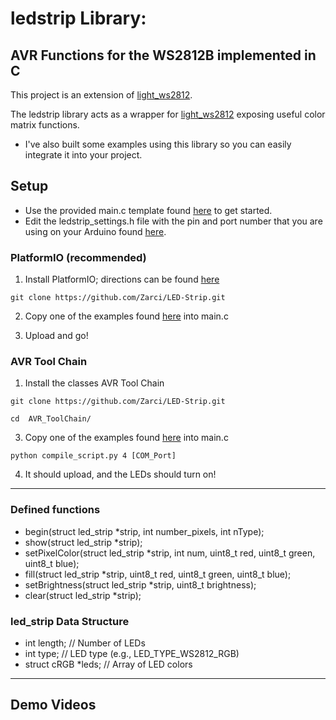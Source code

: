 # ledstrip Library: 
## AVR Functions for the WS2812B implemented in C
This project is an extension of [light_ws2812](https://github.com/cpldcpu/light_ws2812).

The ledstrip library acts as a wrapper for [light_ws2812](https://github.com/cpldcpu/light_ws2812) exposing useful color matrix functions.
 - I've also built some examples using this library so you can easily integrate it into your project.

## Setup
- Use the provided main.c template found [here](https://github.com/Zarci/LED-Strip/blob/main/PlatformIO/src/main.c) to get started.
- Edit the ledstrip_settings.h file with the pin and port number that you are using on your Arduino found [here](https://github.com/Zarci/LED-Strip/blob/main/PlatformIO/lib/LED_Strip/ledstrip_settings.h).
### PlatformIO (recommended) 

1. Install PlatformIO; directions can be found [here](https://github.com/Zarci/LED-Strip/blob/main/Ece484_platformio.pdf)

```git clone https://github.com/Zarci/LED-Strip.git```

2. Copy one of the examples found [here](https://github.com/Zarci/LED-Strip/tree/main/PlatformIO/test/Examples) into main.c

3. Upload and go!

### AVR Tool Chain

1. Install the classes AVR Tool Chain

```git clone https://github.com/Zarci/LED-Strip.git```

```cd  AVR_ToolChain/ ```

3. Copy one of the examples found [here](https://github.com/Zarci/LED-Strip/tree/main/PlatformIO/test/Examples) into main.c

```python compile_script.py 4 [COM_Port]```

4. It should upload, and the LEDs should turn on!

---
### Defined functions
- begin(struct led_strip *strip, int number_pixels, int nType);
- show(struct led_strip *strip);
- setPixelColor(struct led_strip *strip, int num, uint8_t red, uint8_t green, uint8_t blue);
- fill(struct led_strip *strip, uint8_t red, uint8_t green, uint8_t blue);
- setBrightness(struct led_strip *strip, uint8_t brightness);
- clear(struct led_strip *strip);

### led_strip Data Structure
- int length;             // Number of LEDs
- int type;               // LED type (e.g., LED_TYPE_WS2812_RGB)
- struct cRGB *leds;      // Array of LED colors

---

## Demo Videos




